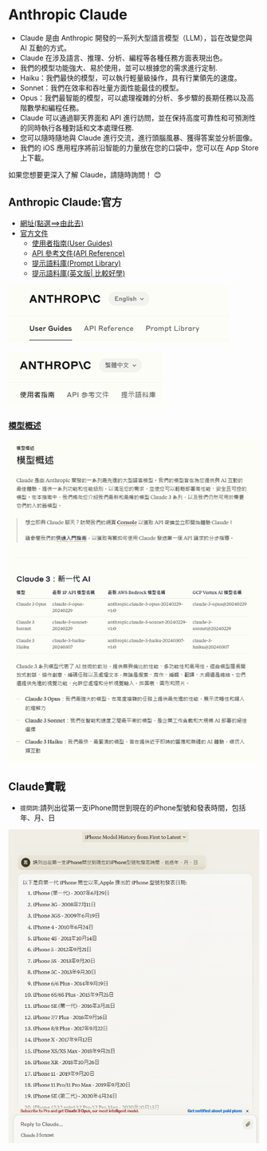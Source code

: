 # Anthropic Claude
- Claude 是由 Anthropic 開發的一系列大型語言模型（LLM），旨在改變您與 AI 互動的方式。
- Claude 在涉及語言、推理、分析、編程等各種任務方面表現出色。
- 我們的模型功能強大、易於使用，並可以根據您的需求進行定制.
- Haiku：我們最快的模型，可以執行輕量級操作，具有行業領先的速度。
- Sonnet：我們在效率和吞吐量方面性能最佳的模型。
- Opus：我們最智能的模型，可以處理複雜的分析、多步驟的長期任務以及高階數學和編程任務。
- Claude 可以通過聊天界面和 API 進行訪問，並在保持高度可靠性和可預測性的同時執行各種對話和文本處理任務.
- 您可以隨時隨地與 Claude 進行交流，進行頭腦風暴、獲得答案並分析圖像。
- 我們的 iOS 應用程序將前沿智能的力量放在您的口袋中，您可以在 App Store 上下載。

如果您想要更深入了解 Claude，請隨時詢問！ 😊

## Anthropic Claude:官方
- [網址(點選==>由此去)](https://www.anthropic.com/claude)
- [官方文件](https://docs.anthropic.com/zh-TW/docs/intro-to-claude)
  - [使用者指南(User Guides)](https://docs.anthropic.com/zh-TW/docs/intro-to-claude)
  - [API 參考文件(API Reference)](https://docs.anthropic.com/zh-TW/api/getting-started)
  - [提示語料庫(Prompt Library)](https://docs.anthropic.com/zh-TW/prompt-library/library)
  - [提示語料庫(英文版| 比較好學)](https://docs.anthropic.com/en/prompt-library/library)

![Claude_1.png](./pics/Claude_1.png)

![Claude_2.png](./pics/Claude_2.png)


### [模型概述](https://docs.anthropic.com/zh-TW/docs/models-overview)

![Claude_3.png](./pics/Claude_3.png)

## Claude實戰
- `提問詞`:請列出從第一支iPhone問世到現在的iPhone型號和發表時間，包括年、月、日 


![Claude_4.png](./pics/Claude_4.png)
